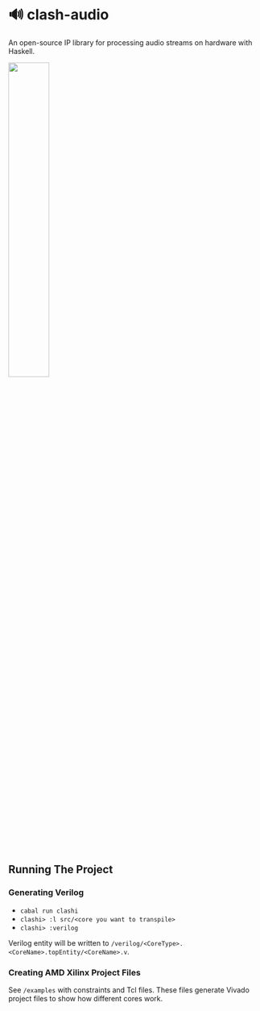 # 🔊 clash-audio
 An open-source IP library for processing audio streams on hardware with Haskell.

<img src="https://github.com/user-attachments/assets/e44424ce-3cfe-4e47-8261-de5741f3e35e" width=40%>

## Running The Project

### Generating Verilog

- `cabal run clashi`
- `clashi> :l src/<core you want to transpile>`
- `clashi> :verilog`

Verilog entity will be written to `/verilog/<CoreType>.<CoreName>.topEntity/<CoreName>.v`.

### Creating AMD Xilinx Project Files

See `/examples` with constraints and Tcl files. These files generate Vivado project files to show how different cores work.
